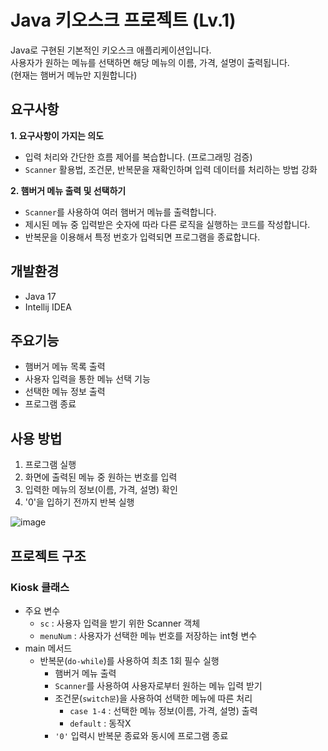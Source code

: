 # Java 키오스크 프로젝트 (Lv.1) #
Java로 구현된 기본적인 키오스크 애플리케이션입니다. <br>
사용자가 원하는 메뉴를 선택하면 해당 메뉴의 이름, 가격, 설명이 출력됩니다. <br>
(현재는 햄버거 메뉴만 지원합니다)

## 요구사항

**1. 요구사항이 가지는 의도**
  - 입력 처리와 간단한 흐름 제어를 복습합니다. (프로그래밍 검증)
  - `Scanner` 활용법, 조건문, 반복문을 재확인하며 입력 데이터를 처리하는 방법 강화

**2. 햄버거 메뉴 출력 및 선택하기**
- `Scanner`를 사용하여 여러 햄버거 메뉴를 출력합니다.
- 제시된 메뉴 중 입력받은 숫자에 따라 다른 로직을 실행하는 코드를 작성합니다.
- 반복문을 이용해서 특정 번호가 입력되면 프로그램을 종료합니다.

## 개발환경
- Java 17
- Intellij IDEA

## 주요기능
- 햄버거 메뉴 목록 출력
- 사용자 입력을 통한 메뉴 선택 기능
- 선택한 메뉴 정보 출력
- 프로그램 종료

## 사용 방법
1. 프로그램 실행
2. 화면에 출력된 메뉴 중 원하는 번호를 입력
3. 입력한 메뉴의 정보(이름, 가격, 설명) 확인
4. '0'을 입하기 전까지 반복 실행

![image](https://github.com/user-attachments/assets/f3b10df4-486d-4cd0-8328-f128a5588f99)


## 프로젝트 구조
### Kiosk 클래스
- 주요 변수
  - `sc` : 사용자 입력을 받기 위한 Scanner 객체
  - `menuNum` : 사용자가 선택한 메뉴 번호를 저장하는 int형 변수
- main 메서드
  - 반복문(`do-while`)를 사용하여 최초 1회 필수 실행
    - 햄버거 메뉴 출력
    - `Scanner`를 사용하여 사용자로부터 원하는 메뉴 입력 받기
    - 조건문(`switch문`)을 사용하여 선택한 메뉴에 따른 처리
      - `case 1-4` : 선택한 메뉴 정보(이름, 가격, 설명) 출력
      - `default` : 동작X
    - `'0'` 입력시 반복문 종료와 동시에 프로그램 종료
   
